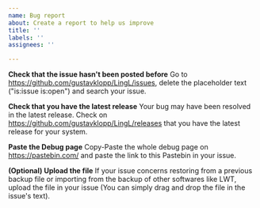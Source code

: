 ```yaml
---
name: Bug report
about: Create a report to help us improve
title: ''
labels: ''
assignees: ''

---
```


**Check that the issue hasn't been posted before**
Go to https://github.com/gustavklopp/LingL/issues, delete the placeholder text ("is:issue is:open") and search your issue.

**Check that you have the latest release**
Your bug may have been resolved in the latest release. Check on https://github.com/gustavklopp/LingL/releases that you have the latest release for your system.

**Paste the Debug page**
Copy-Paste the whole debug page on https://pastebin.com/ and paste the link to this Pastebin in your issue.

**(Optional) Upload the file**
If your issue concerns restoring from a previous backup file or importing from the backup of other softwares like LWT, upload the file in your issue (You can simply drag and drop the file in the issue's text).

